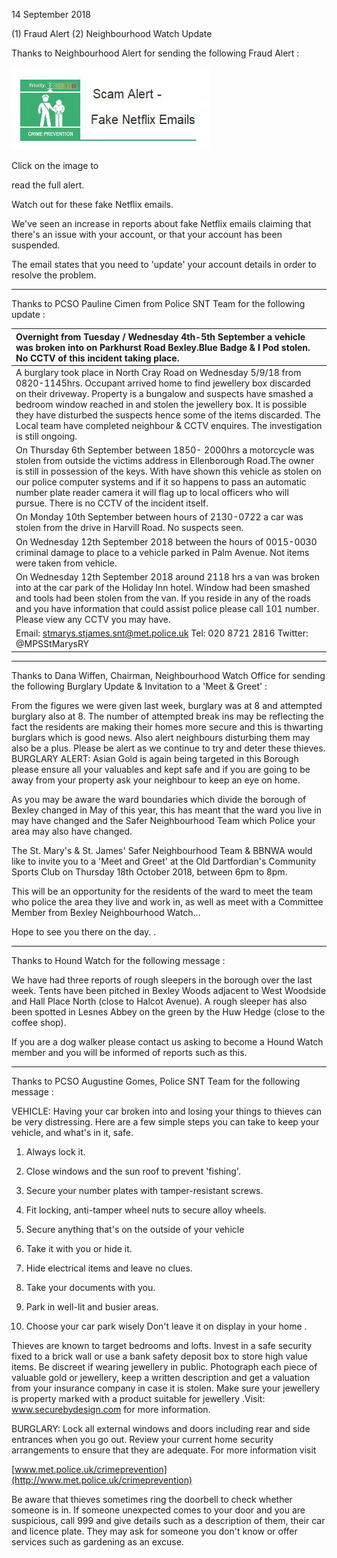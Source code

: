 14 September 2018

(1) Fraud Alert (2) Neighbourhood Watch Update

Thanks to Neighbourhood Alert for sending the following Fraud Alert :

[](http://www.northcrayresidents.org.uk/fraud_alerts/fa025.pdf)

![Image](images/nm0568_1.gif)

Click on the image to

read the full alert.

Watch out for these fake Netflix emails.

We've seen an increase in reports about fake Netflix emails claiming that there's an issue with your account, or that your account has been suspended.

The email states that you need to 'update' your account details in order to resolve the problem.

---

Thanks to PCSO Pauline Cimen from Police SNT Team for the following update :

| Overnight from Tuesday / Wednesday 4th-5th September a vehicle was broken into on Parkhurst Road Bexley.Blue Badge & I Pod stolen. No CCTV of this incident taking place.                                                                                                                                                                                                                                                                           |
| :-------------------------------------------------------------------------------------------------------------------------------------------------------------------------------------------------------------------------------------------------------------------------------------------------------------------------------------------------------------------------------------------------------------------------------------------------- |
| A burglary took place in North Cray Road on Wednesday 5/9/18 from 0820-1145hrs. Occupant arrived home to find jewellery box discarded on their driveway. Property is a bungalow and suspects have smashed a bedroom window reached in and stolen the jewellery box. It is possible they have disturbed the suspects hence some of the items discarded. The Local team have completed neighbour & CCTV enquires. The investigation is still ongoing. |
| On Thursday 6th September between 1850- 2000hrs a motorcycle was stolen from outside the victims address in Ellenborough Road.The owner is still in possession of the keys. With have shown this vehicle as stolen on our police computer systems and if it so happens to pass an automatic number plate reader camera it will flag up to local officers who will pursue. There is no CCTV of the incident itself.                                  |
| On Monday 10th September between hours of 2130-0722 a car was stolen from the drive in Harvill Road. No suspects seen.                                                                                                                                                                                                                                                                                                                              |
| On Wednesday 12th September 2018 between the hours of 0015-0030 criminal damage to place to a vehicle parked in Palm Avenue. Not items were taken from vehicle.                                                                                                                                                                                                                                                                                     |
| On Wednesday 12th September 2018 around 2118 hrs a van was broken into at the car park of the Holiday Inn hotel. Window had been smashed and tools had been stolen from the van. If you reside in any of the roads and you have information that could assist police please call 101 number. Please view any CCTV you may have.                                                                                                                     |
| Email: stmarys.stjames.snt@met.police.uk Tel: 020 8721 2816 Twitter: @MPSStMarysRY                                                                                                                                                                                                                                                                                                                                                                  |

---

Thanks to Dana Wiffen, Chairman, Neighbourhood Watch Office for sending the following Burglary Update & Invitation to a 'Meet & Greet' :

From the figures we were given last week, burglary was at 8 and attempted burglary also at 8. The number of attempted break ins may be reflecting the fact the residents are making their homes more secure and this is thwarting burglars which is good news. Also alert neighbours disturbing them may also be a plus. Please be alert as we continue to try and deter these thieves. BURGLARY ALERT: Asian Gold is again being targeted in this Borough please ensure all your valuables and kept safe and if you are going to be away from your property ask your neighbour to keep an eye on home.

As you may be aware the ward boundaries which divide the borough of Bexley changed in May of this year, this has meant that the ward you live in may have changed and the Safer Neighbourhood Team which Police your area may also have changed.

The St. Mary's & St. James' Safer Neighbourhood Team & BBNWA would like to invite you to a 'Meet and Greet' at the Old Dartfordian's Community Sports Club on Thursday 18th October 2018, between 6pm to 8pm.

This will be an opportunity for the residents of the ward to meet the team who police the area they live and work in, as well as meet with a Committee Member from Bexley Neighbourhood Watch...

Hope to see you there on the day. .

---

Thanks to Hound Watch for the following message :

We have had three reports of rough sleepers in the borough over the last week. Tents have been pitched in Bexley Woods adjacent to West Woodside and Hall Place North (close to Halcot Avenue). A rough sleeper has also been spotted in Lesnes Abbey on the green by the Huw Hedge (close to the coffee shop).

If you are a dog walker please contact us asking to become a Hound Watch member and you will be informed of reports such as this.

---

Thanks to PCSO Augustine Gomes, Police SNT Team for the following message :

VEHICLE: Having your car broken into and losing your things to thieves can be very distressing. Here are a few simple steps you can take to keep your vehicle, and what's in it, safe.

1. Always lock it.

2. Close windows and the sun roof to prevent 'fishing'.

3. Secure your number plates with tamper-resistant screws.

4. Fit locking, anti-tamper wheel nuts to secure alloy wheels.

5. Secure anything that's on the outside of your vehicle

6. Take it with you or hide it.

7. Hide electrical items and leave no clues.

8. Take your documents with you.

9. Park in well-lit and busier areas.

10. Choose your car park wisely Don't leave it on display in your home .

Thieves are known to target bedrooms and lofts. Invest in a safe security fixed to a brick wall or use a bank safety deposit box to store high value items. Be discreet if wearing jewellery in public. Photograph each piece of valuable gold or jewellery, keep a written description and get a valuation from your insurance company in case it is stolen. Make sure your jewellery is property marked with a product suitable for jewellery .Visit: www.securebydesign.com for more information.

BURGLARY: Lock all external windows and doors including rear and side entrances when you go out. Review your current home security arrangements to ensure that they are adequate. For more information visit

[www.met.police.uk/crimeprevention](http://www.met.police.uk/crimeprevention)

Be aware that thieves sometimes ring the doorbell to check whether someone is in. If someone unexpected comes to your door and you are suspicious, call 999 and give details such as a description of them, their car and licence plate. They may ask for someone you don't know or offer services such as gardening as an excuse.
